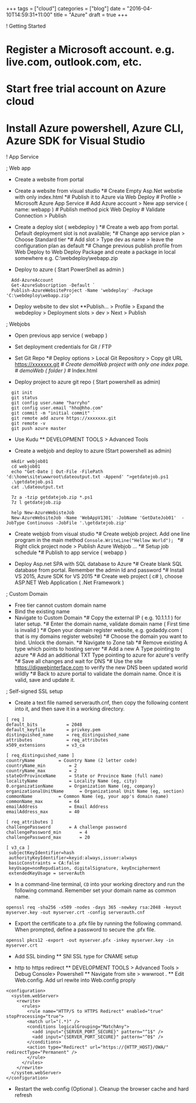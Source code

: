 +++
tags = ["cloud"]
categories = ["blog"]
date = "2016-04-10T14:59:31+11:00"
title = "Azure"
draft = true
+++


! Getting Started


# Register a Microsoft account. e.g. live.com, outlook.com, etc.
# Start free trial account on Azure cloud 
# Install Azure powershell, Azure CLI, Azure SDK for Visual Studio

! App Service

; Web app

*  Create a website from portal 

*  Create a website from visual studio 
*# Create Empty Asp.Net webstie with only index.html
*# Publish it to Azure via Web Deploy
*#*  Profile > Microsoft Azure App Service
*#* Add Azure account > New app service ( name: webapp ) 
*#* Publish method pick Web Deploy 
*#* Validate Connection > Publish


*  Create a deploy slot ( webdeploy )
*#  Create a web app from portal. Default deployment slot is not available;
*#  Change app service plan > Choose Standard tier 
*# Add slot > Type dev as name > leave the configuration plan as default
*# Change previous publish profile from Web Deploy to Web Deploy Package and create a package in local somewhere e.g. C:\webdeploy\webapp.zip

* Deploy to azure ( Start PowerShell as admin )
```
  Add-AzureAccount
  Get-AzureSubscription -Default `
  Publish-AzureWebsiteProject -Name 'webdeploy' -Package 'C:\webdeploy\webapp.zip'
```
* Deploy website to dev slot
**Publish... > Profile > Expand the webdeploy > Deployment slots > dev > Next > Publish



; Webjobs

* Open previous app service ( webapp )
* Set deployment credentials for Git / FTP
* Set Git Repo
*# Deploy options > Local Git Repository > Copy git URL https://xxxxxxx.git
*# Create demoWeb project with only one index page.
*#*  demoWeb ( folder ) 
*#**  Index.html


* Deploy project to azure git repo ( Start powershell as admin)


```
  git init 
  git status 
  git config user.name "harryho" 
  git config user.email "hho@hho.com" 
  git commit -m "initial commit" `
  git remote add azure https://xxxxxxx.git 
  git remote -v
  git push azure master 
```

* Use Kudu 
 ** DEVELOPMENT TOOLS > Advanced Tools

* Create a webjob and deploy to azure (Start powershell as admin) 

```
  mkdir webjob01
  cd webjob01
  echo "Get-Date | Out-File -FilePath 'd:\home\site\wwwroot\dateoutput.txt -Append' ">getdatejob.ps1
  .\getdatejob.ps1
  cat .\dateoutput.txt

  7z a -tzip getdatejob.zip *.ps1
  7z l getdatejob.zip

  help New-AzureWebisteJob
  New-AzureWebsiteJob -Name 'WebAppV1301' -JobName 'GetDateJob01'  -JobType Continuous -JobFile '.\getdatejob.zip'        

```
     
* Create webjob from visual studio
*# Create webjob project. Add one line program in the main method `Console.WriteLine("Hellow World"); `
*# Right click project node >   Publish Azure Webjob ...
*# Setup job schedule
*# Publish to app service ( webapp )


* Deploy Asp.net SPA with SQL database to Azure
*# Create blank SQL database from portal. Remember the admin Id and password
*# Install VS 2015, Azure SDK for VS 2015
*# Create web project ( c# ), choose ASP.NET Web Application ( .Net Framework )



; Custom Domain
* Free tier cannot custom domain name
* Bind the existing name  
* Navigate to Custom Domain
*# Copy the external IP ( e.g. 10.1.1.1 ) for later setup. 
*# Enter the domain name, validate domain name ( First time is invalid )
*# Open your domain register website, e.g. godaddy.com ( that is my domains register website)
*# Choose the domain you want to bind. Unlock the domain. 
*# Navigate to Zone tab 
*# Remove existing A type which points to hosting server
*# Add a new A Type pointing to azure 
*# Add an additional TXT Type pointing to azure for azure's verify
*# Save all changes and wait for DNS 
*# Use the site  https://digwebinterface.com to verify the new DNS been updated world wildly
*# Back to azure portal to validate the domain name. Once it is valid, save and update it.



; Self-signed SSL setup
* Create a text file named serverauth.cnf, then copy the following content into it, and then save it in a working directory. 

```
[ req ]
default_bits           = 2048
default_keyfile        = privkey.pem
distinguished_name     = req_distinguished_name
attributes             = req_attributes
x509_extensions        = v3_ca

[ req_distinguished_name ]
countryName         = Country Name (2 letter code)
countryName_min         = 2
countryName_max         = 2
stateOrProvinceName     = State or Province Name (full name)
localityName            = Locality Name (eg, city)
0.organizationName      = Organization Name (eg, company)
organizationalUnitName      = Organizational Unit Name (eg, section)
commonName          = Common Name (eg, your app's domain name)
commonName_max          = 64
emailAddress            = Email Address
emailAddress_max        = 40

[ req_attributes ]
challengePassword       = A challenge password
challengePassword_min       = 4
challengePassword_max       = 20

[ v3_ca ]
 subjectKeyIdentifier=hash
 authorityKeyIdentifier=keyid:always,issuer:always
 basicConstraints = CA:false
 keyUsage=nonRepudiation, digitalSignature, keyEncipherment
 extendedKeyUsage = serverAuth
```

* In a command-line terminal, `CD` into your working directory and run the following command. Remember set your domain name as common name.

```
openssl req -sha256 -x509 -nodes -days 365 -newkey rsa:2048 -keyout myserver.key -out myserver.crt -config serverauth.cnf
```

* Export the certificate to a .pfx file by running the following command. When prompted, define a password to secure the .pfx file.

```
openssl pkcs12 -export -out myserver.pfx -inkey myserver.key -in myserver.crt
```

* Add SSL binding 
** SNI SSL type for CNAME setup

* http to https redirect
** DEVELOPMENT TOOLS > Advanced Tools > Debug Console> Powershell 
** Navigate from site > wwwroot . 
** Edit Web.config. Add url rewite into Web.config proply

```
<configuration>
  <system.webServer>
    <rewrite>
      <rules>
        <rule name="HTTP/S to HTTPS Redirect" enabled="true" stopProcessing="true">
        <match url="(.*)" />
        <conditions logicalGrouping="MatchAny">
          <add input="{SERVER_PORT_SECURE}" pattern="^1$" />
          <add input="{SERVER_PORT_SECURE}" pattern="^0$" />
        </conditions>
        <action type="Redirect" url="https://{HTTP_HOST}/OWA/" redirectType="Permanent" />
        </rule>
      </rules>
    </rewrite>
  </system.webServer>
</configuration>
```

* Restart the web.config (Optional ). Cleanup the browser cache and hard refresh





 

